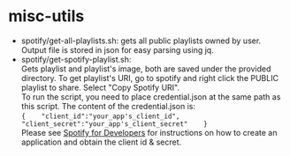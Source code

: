 # misc-utils
- spotify/get-all-playlists.sh:
  gets all public playlists owned by user. Output file is stored in json for easy parsing using jq.
- spotify/get-spotify-playlist.sh:    
  Gets playlist and playlist's image, both are saved under the provided directory. 
  To get playlist's URI, go to spotify and right click the PUBLIC playlist to share. 
  Select "Copy Spotify URI".   
  To run the script, you need to place credential.json at the same path as this script. 
  The content of the credential.json is:   
  `{   
    "client_id":"your_app's_client_id",   
    "client_secret":"your_app's_client_secret"   
  }`   
  Please see [Spotify for Developers](https://developer.spotify.com/) for instructions 
  on how to create an application and obtain the client id & secret.
